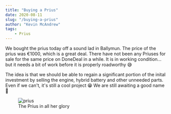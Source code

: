 ```yaml
---
title: "Buying a Prius"
date: 2020-08-11
slug: "/buying-a-prius"
author: "Kevin McAndrew"
tags:
    - Prius
---
```


We bought the prius today off a sound lad in Ballymun. The price of the prius was €1000, which 
is a great deal. There have not been any Priuses for sale for the same price on DoneDeal in
a while. It is in working condition... but it needs a bit of work before it is properly
roadworthy 😅

The idea is that we should be able to regain a significant portion of the inital investment by 
selling the engine, hybrid battery and other unneeded parts. Even if we can't, it's still a
cool project 😁 We are still awaiting a good name 🤔

<figure>
  <img src="/images/posts/buying-a-prius/prius.jpg" alt="prius"/>
  <figcaption>The Prius in all her glory</figcaption>
</figure>
